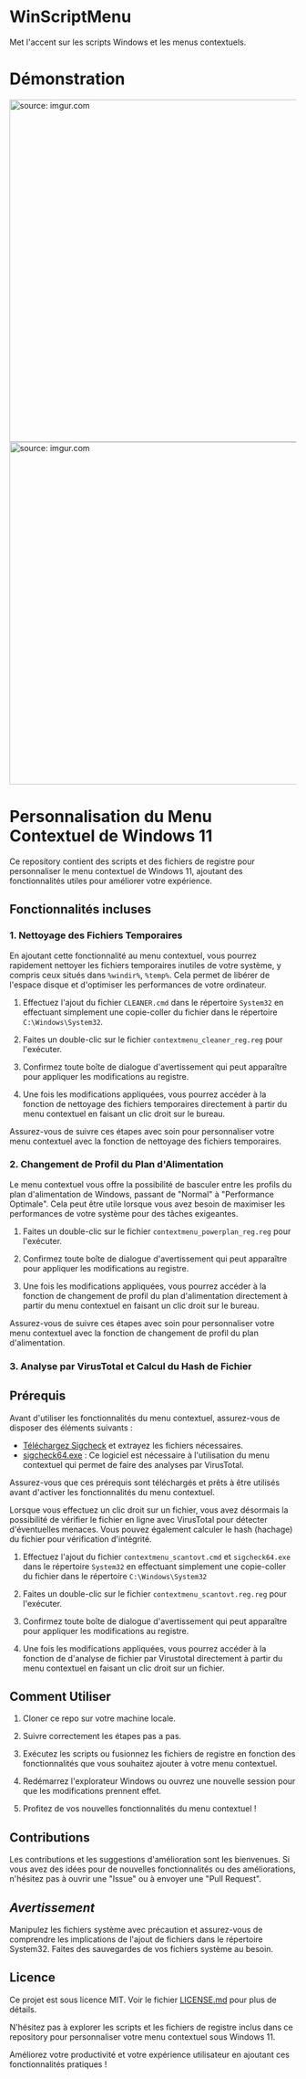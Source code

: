 # WinScriptMenu
Met l'accent sur les scripts Windows et les menus contextuels.

# Démonstration
<div>
<a href="https://imgur.com/pFerQlo"><img src="https://i.imgur.com/pFerQlo.gif" title="source: imgur.com" width="800" height="600" /></a>
<a href="https://imgur.com/9qozfmp"><img src="https://i.imgur.com/9qozfmp.gif" title="source: imgur.com" width="800" height="600" /></a>
</div>


# Personnalisation du Menu Contextuel de Windows 11

Ce repository contient des scripts et des fichiers de registre pour personnaliser le menu contextuel de Windows 11, ajoutant des fonctionnalités utiles pour améliorer votre expérience.

## Fonctionnalités incluses

### 1. Nettoyage des Fichiers Temporaires

En ajoutant cette fonctionnalité au menu contextuel, vous pourrez rapidement nettoyer les fichiers temporaires inutiles de votre système, y compris ceux situés dans `%windir%`, `%temp%`. Cela permet de libérer de l'espace disque et d'optimiser les performances de votre ordinateur.

1. Effectuez l'ajout du fichier `CLEANER.cmd` dans le répertoire `System32` en effectuant simplement une copie-coller du fichier dans le répertoire `C:\Windows\System32`.

2. Faites un double-clic sur le fichier `contextmenu_cleaner_reg.reg` pour l'exécuter.

3. Confirmez toute boîte de dialogue d'avertissement qui peut apparaître pour appliquer les modifications au registre.

4. Une fois les modifications appliquées, vous pourrez accéder à la fonction de nettoyage des fichiers temporaires directement à partir du menu contextuel en faisant un clic droit sur le bureau.

Assurez-vous de suivre ces étapes avec soin pour personnaliser votre menu contextuel avec la fonction de nettoyage des fichiers temporaires.

### 2. Changement de Profil du Plan d'Alimentation

Le menu contextuel vous offre la possibilité de basculer entre les profils du plan d'alimentation de Windows, passant de "Normal" à "Performance Optimale". Cela peut être utile lorsque vous avez besoin de maximiser les performances de votre système pour des tâches exigeantes.

1. Faites un double-clic sur le fichier `contextmenu_powerplan_reg.reg` pour l'exécuter.

2. Confirmez toute boîte de dialogue d'avertissement qui peut apparaître pour appliquer les modifications au registre.

3. Une fois les modifications appliquées, vous pourrez accéder à la fonction de changement de profil du plan d'alimentation directement à partir du menu contextuel en faisant un clic droit sur le bureau.

Assurez-vous de suivre ces étapes avec soin pour personnaliser votre menu contextuel avec la fonction de changement de profil du plan d'alimentation.

### 3. Analyse par VirusTotal et Calcul du Hash de Fichier

## Prérequis
Avant d'utiliser les fonctionnalités du menu contextuel, assurez-vous de disposer des éléments suivants :
- [Téléchargez Sigcheck](https://download.sysinternals.com/files/Sigcheck.zip) et extrayez les fichiers nécessaires.
- [sigcheck64.exe](https://download.sysinternals.com/files/Sigcheck.zip) : Ce logiciel est nécessaire à l'utilisation du menu contextuel qui permet de faire des analyses par VirusTotal.

Assurez-vous que ces prérequis sont téléchargés et prêts à être utilisés avant d'activer les fonctionnalités du menu contextuel.

Lorsque vous effectuez un clic droit sur un fichier, vous avez désormais la possibilité de vérifier le fichier en ligne avec VirusTotal pour détecter d'éventuelles menaces. Vous pouvez également calculer le hash (hachage) du fichier pour vérification d'intégrité.

1. Effectuez l'ajout du fichier `contextmenu_scantovt.cmd` et `sigcheck64.exe` dans le répertoire `System32` en effectuant simplement une copie-coller du fichier dans le répertoire `C:\Windows\System32`

2. Faites un double-clic sur le fichier `contextmenu_scantovt.reg.reg` pour l'exécuter.

3. Confirmez toute boîte de dialogue d'avertissement qui peut apparaître pour appliquer les modifications au registre.

4. Une fois les modifications appliquées, vous pourrez accéder à la fonction de d'analyse de fichier par Virustotal directement à partir du menu contextuel en faisant un clic droit sur un fichier.

## Comment Utiliser

1. Cloner ce repo sur votre machine locale.

2. Suivre correctement les étapes pas a pas.

3. Exécutez les scripts ou fusionnez les fichiers de registre en fonction des fonctionnalités que vous souhaitez ajouter à votre menu contextuel.

4. Redémarrez l'explorateur Windows ou ouvrez une nouvelle session pour que les modifications prennent effet.

5. Profitez de vos nouvelles fonctionnalités du menu contextuel !

## Contributions

Les contributions et les suggestions d'amélioration sont les bienvenues. Si vous avez des idées pour de nouvelles fonctionnalités ou des améliorations, n'hésitez pas à ouvrir une "Issue" ou à envoyer une "Pull Request".

## *Avertissement*

Manipulez les fichiers système avec précaution et assurez-vous de comprendre les implications de l'ajout de fichiers dans le répertoire System32. Faites des sauvegardes de vos fichiers système au besoin.

## Licence

Ce projet est sous licence MIT. Voir le fichier [LICENSE.md](WinScriptMenu/LICENCE.md) pour plus de détails.

N'hésitez pas à explorer les scripts et les fichiers de registre inclus dans ce repository pour personnaliser votre menu contextuel sous Windows 11. 

Améliorez votre productivité et votre expérience utilisateur en ajoutant ces fonctionnalités pratiques !

